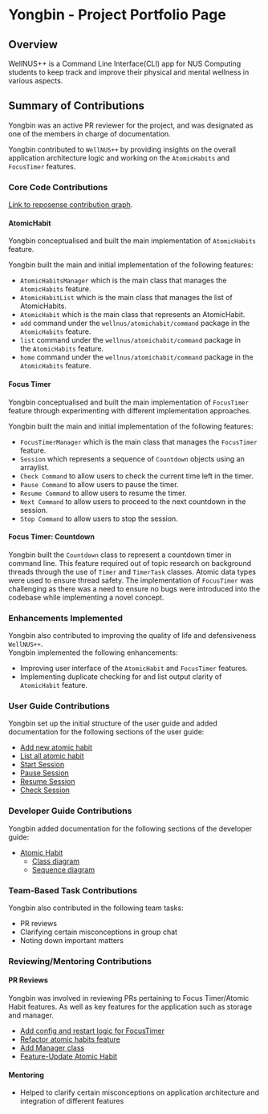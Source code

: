 # Yongbin - Project Portfolio Page

## Overview

WellNUS++ is a Command Line Interface(CLI) app for NUS Computing students to keep track and improve their physical and
mental wellness in various aspects.

## Summary of Contributions

Yongbin was an active PR reviewer for the project, and was designated as one of the members in charge of documentation.

Yongbin contributed to `WellNUS++` by providing insights on the overall application architecture logic and working on
the
`AtomicHabits` and `FocusTimer` features.

### Core Code Contributions

[Link to reposense contribution graph](https://nus-cs2113-ay2223s2.github.io/tp-dashboard/?search=&sort=groupTitle&sortWithin=title&timeframe=commit&mergegroup=&groupSelect=groupByRepos&breakdown=true&checkedFileTypes=docs~functional-code~test-code~other&since=2023-02-17&tabOpen=true&tabType=authorship&tabAuthor=YongbinWang&tabRepo=AY2223S2-CS2113-T12-4%2Ftp%5Bmaster%5D&authorshipIsMergeGroup=false&authorshipFileTypes=docs~functional-code~test-code&authorshipIsBinaryFileTypeChecked=false&authorshipIsIgnoredFilesChecked=false).

#### AtomicHabit

Yongbin conceptualised and built the main implementation of `AtomicHabits` feature.

Yongbin built the main and initial implementation of the following features:

* `AtomicHabitsManager` which is the main class that manages the `AtomicHabits`
  feature.
* `AtomicHabitList` which is the main class that manages the list of
  AtomicHabits.
* `AtomicHabit` which is the main class that represents an AtomicHabit.
* `add` command under the `wellnus/atomichabit/command` package in
  the `AtomicHabits` feature.
* `list` command under the `wellnus/atomichabit/command` package in  
  the `AtomicHabits` feature.
* `home` command under the `wellnus/atomichabit/command` package in
  the `AtomicHabits` feature.

#### Focus Timer

Yongbin conceptualised and built the main implementation of `FocusTimer` feature through
experimenting with different implementation approaches.

Yongbin built the main and initial implementation of the following features:

* `FocusTimerManager` which is the main class that manages the `FocusTimer`
  feature.
* `Session` which represents a sequence of `Countdown` objects using an arraylist.
* `Check Command` to allow users to check the current time left in the timer.
* `Pause Command` to allow users to pause the timer.
* `Resume Command` to allow users to resume the timer.
* `Next Command` to allow users to proceed to the next countdown in the session.
* `Stop Command` to allow users to stop the session.

#### Focus Timer: Countdown

Yongbin built the `Countdown` class to represent a countdown timer in command line.
This feature required out of topic research on background threads through the use of `Timer` and `TimerTask` classes.
Atomic data types were used to ensure thread safety. The implementation of `FocusTimer` was challenging as there was a
need
to ensure no bugs were introduced into the codebase while implementing a novel concept.

### Enhancements Implemented

Yongbin also contributed to improving the quality of life and defensiveness `WellNUS++`.<br>
Yongbin implemented the following enhancements:

* Improving user interface of the `AtomicHabit` and `FocusTimer` features.
* Implementing duplicate checking for and list output clarity of `AtomicHabit` feature.

### User Guide Contributions

Yongbin set up the initial structure of the user guide and added documentation for the following sections of the user
guide:

- [Add new atomic habit](https://ay2223s2-cs2113-t12-4.github.io/tp/UserGuide.html#add---add-new-atomic-habit)
- [List all atomic habit](https://ay2223s2-cs2113-t12-4.github.io/tp/UserGuide.html#list---list-all-atomic-habit)
- [Start Session](https://ay2223s2-cs2113-t12-4.github.io/tp/UserGuide.html#start---start-session)
- [Pause Session](https://ay2223s2-cs2113-t12-4.github.io/tp/UserGuide.html#pause---pause-session)
- [Resume Session](https://ay2223s2-cs2113-t12-4.github.io/tp/UserGuide.html#resume---resume-session)
- [Check Session](https://ay2223s2-cs2113-t12-4.github.io/tp/UserGuide.html#check---check-time)

### Developer Guide Contributions

Yongbin added documentation for the following sections of the developer guide:

- [Atomic Habit](https://ay2223s2-cs2113-t12-4.github.io/tp/DeveloperGuide.html#atomichabit-component)
    - [Class diagram](https://ay2223s2-cs2113-t12-4.github.io/tp/diagrams/AtomicHabit.png)
    - [Sequence diagram](https://ay2223s2-cs2113-t12-4.github.io/tp/diagrams/AtomicHabitSequenceDiagram.png)

### Team-Based Task Contributions

Yongbin also contributed in the following team tasks:

- PR reviews
- Clarifying certain misconceptions in group chat
- Noting down important matters

### Reviewing/Mentoring Contributions

#### PR Reviews

Yongbin was involved in reviewing PRs pertaining to Focus Timer/Atomic Habit features. As well as key features for the
application such as storage and manager.

- [Add config and restart logic for FocusTimer](https://github.com/AY2223S2-CS2113-T12-4/tp/pull/169)
- [Refactor atomic habits feature ](https://github.com/AY2223S2-CS2113-T12-4/tp/pull/72)
- [Add Manager class](https://github.com/AY2223S2-CS2113-T12-4/tp/pull/33)
- [Feature-Update Atomic Habit](https://github.com/AY2223S2-CS2113-T12-4/tp/pull/59)

#### Mentoring

- Helped to clarify certain misconceptions on application architecture and integration of different features

